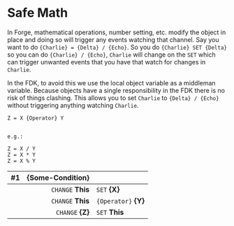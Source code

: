 # Safe Math

In Forge, mathematical operations, number setting, etc. modify the object in
place and doing so will trigger any events watching that channel. Say you want
to do `{Charlie} = {Delta} / {Echo}`. So you do `{Charlie} SET {Delta}` so you
can do `{Charlie} / {Echo}`, `Charlie` will change on the `SET` which can
trigger unwanted events that you have that watch for changes in `Charlie`.

In the FDK, to avoid this we use the local object variable as a middleman
variable. Because objects have a single responsibility in the FDK there is no
risk of things clashing. This allows you to set `Charlie` to `{Delta} / {Echo}`
without triggering anything watching `Charlie`.

```
Z = X {Operator} Y


e.g.:

Z = X / Y
Z = X * Y
Z = X % Y
```

| #1 | **{Some-Condition}**| |
| ---| ---:| :---|
|| `CHANGE` **This**| `SET` **{X}**|
|| `CHANGE` **This**| `{Operator}` **{Y}**|
|| `CHANGE` **{Z}**| `SET` **This**|

